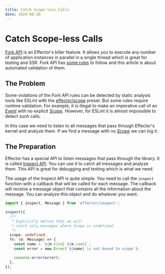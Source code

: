 ```yaml
---
title: Catch Scope-less Calls
date: 2024-08-20
---
```


# Catch Scope-less Calls

[Fork API](https://effector.dev/en/api/effector/fork/) is an Effector's killer feature. It allows you to execute any number of application instances in parallel in a single thread which is great for testing and SSR. Fork API has [some rules](/magazine/fork_api_rules) to follow and this article is about automated validation of them.

## The Problem

Some violations of the Fork API rules can be detected by static analysis tools like ESLint with the [effector/scope](https://eslint.effector.dev/presets/scope.html) preset. But some rules require runtime validation. For example, it is illegal to make an imperative call of an [_Event_](https://effector.dev/en/api/effector/event/) with no explicit [_Scope_](https://effector.dev/docs/api/effector/scope). However, for ESLint it is almost impossible to detect such calls.

In this case we need to listen to all messages that pass through Effector's kernel and analyze them. If we find a message with no [_Scope_](https://effector.dev/docs/api/effector/scope) we can log it.

## The Preparation

Effector has a special API to listen messages that pass through the library. It is called [Inspect API](https://effector.dev/en/api/effector/inspect/). You can use it to catch all messages and analyze them. This API is great for debugging and testing which is what we need.

The usage of the Inspect API is quite simple. You need to call the `inspect` function with a callback that will be called for each message. The callback will receive a message object that contains all the information about the message. You can analyze this object and do whatever you want.

```ts
import { inspect, Message } from 'effector/inspect';

inspect({
  /**
   * Explicitly define that we will
   * catch only messages where Scope is undefined
   */
  scope: undefined,
  fn: (m: Message) => {
    const name = `${m.kind} ${m.name}`;
    const error = new Error(`${name} is not bound to scope`);

    console.error(error);
  },
});
```
